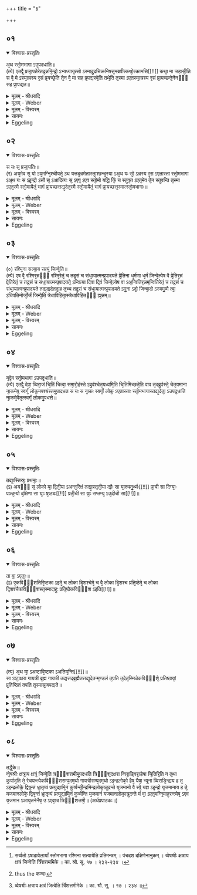 +++
title = "३"

+++


## ०१


<details open><summary>विश्वास-प्रस्तुतिः</summary>

अ᳘थ स्तो᳘मभागा ऽउ᳘पदधाति॥  
(त्ये) एतद्वै᳘ प्रजा᳘पतेरेतद᳘न्नमि᳘न्द्रो᳘ ऽभ्यध्याय᳘त्सो ऽस्मादु᳘दचिक्रमिषत्त᳘मब्रवीत्कथो᳘त्क्रामसि[[!!]] कथा᳘ मा जहासी᳘ति स वै᳘ मे ऽस्या᳘न्नस्य र᳘सं प्र᳘यच्छे᳘ति ते᳘न वै᳘ मा सह प्र᳘पद्यस्वे᳘ति तथे᳘ति त᳘स्मा ऽएतस्या᳘न्नस्य र᳘सं प्रा᳘यच्छत्ते᳘नैनᳫँ᳭ सह प्रा᳘पद्यत॥
</details>

<details><summary>मूलम् - श्रीधरादि</summary>

अ᳘थ स्तो᳘मभागा ऽउ᳘पदधाति॥  
(त्ये) एतद्वै᳘ प्रजा᳘पतेरेतद᳘न्नमि᳘न्द्रो᳘ ऽभ्यध्याय᳘त्सो ऽस्मादु᳘दचिक्रमिषत्त᳘मब्रवीत्कथो᳘त्क्रामसि[[!!]] कथा᳘ मा जहासी᳘ति स वै᳘ मे ऽस्या᳘न्नस्य र᳘सं प्र᳘यच्छे᳘ति ते᳘न वै᳘ मा सह प्र᳘पद्यस्वे᳘ति तथे᳘ति त᳘स्मा ऽएतस्या᳘न्नस्य र᳘सं प्रा᳘यच्छत्ते᳘नैनᳫँ᳭ सह प्रा᳘पद्यत॥
</details>

<details><summary>मूलम् - Weber</summary>

अ᳘थ स्तो᳘मभागा उ᳘पदधाति॥  
एतद्वै᳘ प्रजापतेरेतद᳘न्नमि᳘न्द्रो ऽभ्य᳘ध्यायॗत्सो ऽस्मादु᳘दचिक्रमिषत्त᳘मब्रवीत्कथो᳘त्क्रामसि कथा᳘ मा जहासी᳘ति स वै᳘ मे ऽस्या᳘न्नस्य र᳘सम् प्र᳘यछे᳘ति ते᳘न वै᳘ मा सह प्र᳘पद्यस्वे᳘ति तथे᳘ति त᳘स्मा एतस्या᳘न्नस्य र᳘सम् प्रा᳘यछत्ते᳘नैनᳫं सह प्रा᳘पद्यत॥
</details>

<details><summary>मूलम् - विस्वरम्</summary>

**अथैकोनत्रिंशत्स्तोमभागेष्टकोपधानम् ।** 

अथ स्तोमभागा उपदधाति । एतद्वै प्रजापतेरेतदन्नमिन्द्रो ऽभ्यध्यायत् । सो ऽस्मादुदचिक्रमिषत् । तमब्रवीत्- कथोत्क्रामसि, कथा मा जहासीति । स वै मे ऽस्यान्नस्य रसं प्रयच्छेति । तेन वै मा सह प्रपद्यस्वेति । तथेति । तस्मा ऽएतस्यान्नस्य रसं प्रायच्छत् । तेनैनं सह प्रापद्यत ॥ १ ॥ 
</details>

<details><summary>सायणः</summary>

**अथ स्तोमभागा** इति । स्तोमभागा नामेष्टका उपदधातीति [^१_१२४] । अतः परेणेतिहासेन तासामधिदैवं निरूपयन्नाह 'एतद्वै' तस्मिन्काले प्रजापतेः स्वतवान् । छन्दस्यात्मकत्वमिन्द्रः प्राणो ऽभिध्यातवान् स इन्द्रो ऽस्मात् प्रजापतेरपक्रमितुमैच्छत् 'तम्' इन्द्रम् प्रजापतिः 'अब्रवीत्' 'कथा' "था हेतौ च च्छन्दसि" (पा. सू. ५ । ३ । २३) इति हेतौ थाप्रत्यये रूपम् । 'कथा' च केन हेतुना 'मा' पितरं 'जहासीति' तं प्रजापतिमिन्द्र उवाच अस्यान्नस्य छन्दस्यात्मकस्य 'रसं प्रयच्छेति' । प्रजापतिरुवाच तेन तस्य रसेन मा सह रसेनैव त्वं मा प्रपद्यस्व मच्छरीररस एव भव तथा हि त्वं च तेन रसेन वसतिद्वारेण ह चेत्यभिप्रायः । प्रजापतिस्तु तथेत्युक्त्वा तस्मा इन्द्रायैतस्य छन्दस्यात्मकस्याधिदैवाधितया ऽध्यात्मस्यान्नस्य रसं प्रायच्छत् । तथैवानेन रसेन सहैनं प्रजापतिमिन्द्रः प्रपन्नः ॥ १ ॥ 

[^१_१२४]: सर्व्वतो ऽषाढावेलायाँ स्तोमभागा रश्मिना सत्यायेति प्रतिमन्त्रम् । पंचदश दक्षिणेनानुकम् । व्वेषश्रीः क्षत्राय क्षत्रं जिन्वेति त्रिँशत्तममिके । का. श्रौ. सू. १७ । २३२-२३४ । 
</details>

<details><summary>Eggeling</summary>

1. He then lays down the Stomabhāgā (praise-sharing bricks). For at that time Indra set his mind upon that food of Prajāpati, and tried to go from him. He spake, 'Why dost thou go from me? why dost thou leave me?'--'Give me the essence of that food: enter me therewith!'--'So be it!' so he gave him the essence of that food, and entered him therewith.
</details>


## ०२


<details open><summary>विश्वास-प्रस्तुतिः</summary>

स यः स᳘ प्रजा᳘पतिः॥  
(र) अय᳘मेव स᳘ यो ऽय᳘मग्नि᳘श्चीयते᳘ ऽथ यत्तद᳘न्नमेतास्ता᳘श्छन्द᳘स्या ऽअ᳘थ यः सो᳘ ऽन्नस्य र᳘स ऽएतास्ता स्तो᳘मभागा ऽअ᳘थ यः स ऽइ᳘न्द्रो ऽसौ स᳘ ऽआदित्यः स᳘ ऽएष᳘ ऽएव स्तो᳘मो यद्धि किं᳘ च स्तुव᳘त ऽएत᳘मेव ते᳘न स्तुवन्ति त᳘स्मा ऽएत᳘स्मै स्तो᳘मायैतं᳘ भागं प्रा᳘यच्छत्तद्य᳘देत᳘स्मै स्तो᳘मायैतं᳘ भागं प्रा᳘यच्छत्त᳘स्मात्स्तो᳘मभागाः॥
</details>

<details><summary>मूलम् - श्रीधरादि</summary>

स यः स᳘ प्रजा᳘पतिः॥  
(र) अय᳘मेव स᳘ यो ऽय᳘मग्नि᳘श्चीयते᳘ ऽथ यत्तद᳘न्नमेतास्ता᳘श्छन्द᳘स्या ऽअ᳘थ यः सो᳘ ऽन्नस्य र᳘स ऽएतास्ता स्तो᳘मभागा ऽअ᳘थ यः स ऽइ᳘न्द्रो ऽसौ स᳘ ऽआदित्यः स᳘ ऽएष᳘ ऽएव स्तो᳘मो यद्धि किं᳘ च स्तुव᳘त ऽएत᳘मेव ते᳘न स्तुवन्ति त᳘स्मा ऽएत᳘स्मै स्तो᳘मायैतं᳘ भागं प्रा᳘यच्छत्तद्य᳘देत᳘स्मै स्तो᳘मायैतं᳘ भागं प्रा᳘यच्छत्त᳘स्मात्स्तो᳘मभागाः॥
</details>

<details><summary>मूलम् - Weber</summary>

स यः स᳘ प्रजा᳘पतिः॥  
अय᳘मेव सॗ यो ऽय᳘मग्नि᳘श्चीयते᳘ ऽथ यत्तद᳘न्नमेतास्ता᳘श्छन्दॗस्या अ᳘थ यः सो᳘ ऽन्नस्य र᳘स एतास्ता स्तो᳘मभागा अ᳘थ यः स इ᳘न्द्रो ऽसौ स᳘ आदित्यः स᳘ एष᳘ एव स्तो᳘मो यद्धि किं᳘ च स्तुव᳘त एत᳘मेव ते᳘न स्तुवन्ति त᳘स्मा एत᳘स्मै स्तो᳘मायैत᳘म् भागम् प्रा᳘यछत्तद्य᳘देत᳘स्मै स्तो᳘मायैत᳘म् भागम् प्रा᳘यछत्त᳘स्मात्स्तो᳘मभागाः॥
</details>

<details><summary>मूलम् - विस्वरम्</summary>

स यः स प्रजापतिः- अयमेव सः- यो ऽयमग्निश्चीयते । अथ यत्तदन्नम्- एतास्ताश्छन्दस्याः । अथ यः सो ऽन्नस्य रसः- एतास्ताः सोमभागाः । अथ यः स इन्द्रः- असौ स आदित्यः । स एष एव स्तोमः । यद्धि किं च स्तुवते- एतमेव तेन स्तुवन्ति । तस्मा एतस्मै स्तोमायैतं भागं प्रायच्छत् । तद्यदेतस्मै स्तोमायैतं भागं प्रायच्छत्- तस्मात्स्तोमभागाः ॥ २ ॥ 
</details>

<details><summary>सायणः</summary>

**स यः स प्रजापतिरि**ति । प्रजापत्यादीनि मन्त्राद्यात्मिकानि शरीराणि दृश्यन्ते । आधिदैवपक्षस्यायमर्थः- 'यः स इन्द्रो ऽसौ स आदित्यः' इति यः प्राणस्य तेजसा सहांगे शस्तश्चासावादित्यो ऽवकाशस्तथा चाह (तद्वा एवैनो उच्चौधनगमषद्योयं दक्षिणे ऽक्षन्पुरुषधेनामे योयं दक्षिणेक्षन्पुरुष इत्यादित्ये एवादित्ये भर्तव्यत्वात्स्तोमः । बा देवेहिकं वाचा लोकवेदयोः स्तुवते केचित्तेन सर्वेण द्वारस्ततिनः समवादित्यस्तुवन्त्येतस्यैव सर्वावेशिनः सर्वे स्तूयमानत्वात् प्राणमित्यभिप्रायः । ततः किञ्चिद्यदादित्यः स्तोम इत्येतदादित्यस्तोम इत्यत आह 'तस्मै एतस्मै' स्तोमादित्यौ । यतः परमात्मसपत्नकं देवाधिदेवाकारेणावस्थितं ततो भजनीयमित्यत्र भूतं स्थितिहेतुं प्रभवमित्यादिनिर्वचनेन तु चैवं कुर्वतो षष्ठीसमासो ऽयं दर्शितः स्तोमस्य भागः स्तोमभाग इति च । तथासामिति भागवत्त्वाच्च स्त्रीलिङ्गबहुवचनेनोपधेयता) नैष दोषः ॥ २ ॥ 
</details>

<details><summary>Eggeling</summary>

2. Now he who was that Prajāpati is this very Agni (the fire-altar) that is now being built up; and that food is these Chandasyā (bricks); and that essence of food is these Stomabhāgās; and he who was Indra is yonder Āditya (the sun): he indeed is the Stoma (hymn of praise), for whatsoever praises they sing, it is him they praise thereby,--it is to that same Stoma he gave a share; and inasmuch as

p. 93

he gave a share (bhāga) to that Stoma, these are (called) Stomabhāgās.
</details>


## ०३


<details open><summary>विश्वास-प्रस्तुतिः</summary>

(०) रश्मि᳘ना सत्या᳘य सत्यं᳘ जिन्वे᳘ति॥  
(त्ये) एष वै᳘ रश्मिर᳘न्नᳫँ᳭ रश्मि᳘रेतं᳘ च तद्र᳘सं च संधा᳘यात्मन्प्र᳘पादयते प्रे᳘तिना ध᳘र्मणा ध᳘र्मं जिन्वे᳘त्येष वै प्रे᳘तिर᳘न्नं प्रे᳘तिरेतं᳘ च तद्र᳘सं च संधा᳘यात्मन्प्र᳘पादयते᳘ ऽन्वित्या दिवा दि᳘वं जिन्वे᳘त्येष वा ऽअ᳘न्वितिर᳘न्नम᳘न्वितिरेतं᳘ च तद्र᳘सं च संधा᳘यात्मन्प्र᳘पादयते तद्य᳘द्यदेतदा᳘ह त᳘च्च तद्र᳘सं च संधा᳘यात्मन्प्र᳘पादयते ऽमु᳘ना ऽदो᳘ जिन्वा᳘दो ऽस्यमु᳘ष्मै त्वा᳘ ऽधिपतिनोर्जो᳘र्जं जिन्वे᳘ति त्रेधाविहिता᳘स्त्रेधाविहितᳫँ᳭ ह्य᳘न्नम्॥
</details>

<details><summary>मूलम् - श्रीधरादि</summary>

(०) रश्मि᳘ना सत्या᳘य सत्यं᳘ जिन्वे᳘ति॥  
(त्ये) एष वै᳘ रश्मिर᳘न्नᳫँ᳭ रश्मि᳘रेतं᳘ च तद्र᳘सं च संधा᳘यात्मन्प्र᳘पादयते प्रे᳘तिना ध᳘र्मणा ध᳘र्मं जिन्वे᳘त्येष वै प्रे᳘तिर᳘न्नं प्रे᳘तिरेतं᳘ च तद्र᳘सं च संधा᳘यात्मन्प्र᳘पादयते᳘ ऽन्वित्या दिवा दि᳘वं जिन्वे᳘त्येष वा ऽअ᳘न्वितिर᳘न्नम᳘न्वितिरेतं᳘ च तद्र᳘सं च संधा᳘यात्मन्प्र᳘पादयते तद्य᳘द्यदेतदा᳘ह त᳘च्च तद्र᳘सं च संधा᳘यात्मन्प्र᳘पादयते ऽमु᳘ना ऽदो᳘ जिन्वा᳘दो ऽस्यमु᳘ष्मै त्वा᳘ ऽधिपतिनोर्जो᳘र्जं जिन्वे᳘ति त्रेधाविहिता᳘स्त्रेधाविहितᳫँ᳭ ह्य᳘न्नम्॥
</details>

<details><summary>मूलम् - Weber</summary>

रश्मि᳘ना सत्या᳘य सत्यं᳘ जिन्वे᳘ति॥  
एष वै᳘ रश्मिर᳘न्नं रश्मि᳘रेतं᳘ च तद्र᳘सं च संधा᳘यात्मन्प्र᳘पादयते प्रे᳘तिना ध᳘र्मणा ध᳘र्मं जिन्वे᳘त्येष वै प्रे᳘तिर᳘न्नम् प्रे᳘तिरेतं᳘ च तद्र᳘सं च संधा᳘यात्मन्प्र᳘पादयते᳘ ऽन्वित्या दिवा दि᳘वं जिन्वे᳘त्येष वा अ᳘न्वितिर᳘न्नम᳘न्वितिरेतं᳘ च तद्र᳘सं च संधा᳘यात्मन्प्र᳘पादयते तद्य᳘द्यदेतदा᳘ह त᳘च्च तद्र᳘सं च संधा᳘यात्मन्प्र᳘पादयते ऽमु᳘नादो᳘ जिन्वा᳘दो ऽस्यमु᳘ष्मै त्वा᳘धिपतिनोर्जो᳘र्जं जिन्वे᳘ति त्रेधाविहिता᳘स्त्रेधाविहितᳫं ह्य᳘न्नम्॥
</details>

<details><summary>मूलम् - विस्वरम्</summary>

**"रश्मिना सत्याय सत्यं जिन्व"**- इति । एष वै रश्मिः । अन्नं रश्मिः । एतं च तद्रसं च सन्धायात्मन्प्रपादयते । **"प्रेतिना धर्मणा धर्मं जिन्व"**- इति । एष वै प्रेतिः । अन्नं प्रेतिः । एतं च तद्रसं च सन्धायात्मन्प्रपादयते । **"अन्वित्या दिवा दिवं जिन्व"**- इति । एष वा ऽअन्वितिः । अन्नमन्वितिः । एतं च तद्रसं च संधायात्मन्प्रपादयते । तद् यद्यदेतदाह- तच्च तद्रसं च संधायात्मन्प्रपादयते । अमुना ऽदो जिन्व, अदो ऽसि, अमुष्मै त्वा, **“अधिपतिनोर्जा, ऊर्जं जिन्व"**- (वा. सं. १५ । ६-९) इति त्रेधा विहिताः । त्रेधाविहितं ह्यन्नम् ॥ ३ ॥ 
</details>

<details><summary>सायणः</summary>

निरूढस्यैव स्त्रीलिङ्गस्य बहुवचनान्तस्य चाव्युत्पत्तिमन्त्रमात्रेणैवारभ्यते- **रश्मिना** इति । **एष वै रश्मिरि**त्यादिनेतिहासार्थं मन्त्राणामभिधानं दर्शयति- तस्य चेतिहासशेषसंक्षेपेणार्थः । प्रजापतेर्विश्वरूपस्य सत्यधर्मादिभिराकारैरवस्थितस्य यदिदं स्थावरजङ्गमात्मकमन्नं तस्य रश्मिरादाय संचरतीत्यादित्यप्रजापतिनामात्मानं च सर्वाश्च प्रजापतेः प्रत्यङ्गभूतदेवतास्तेन रसेन तर्पयति न केवलमात्मानम् । तथैवायमध्यात्मं प्राणं सर्वान् प्राणान् प्राणिनामात्मानमवान्तररसेन तर्पयत्येतत्तेन प्रजापतिसंवादेनेति निष्पन्नम् । तच्चैतदधियज्ञमन्त्रेणेष्टकासु दर्शयते तत्र प्रथमतो यदिष्टकोच्यते । हे इष्टके ! सत्याय सत्यात्मकाय प्रजापतये यदात्माने (यवत्वीहमु) उपधीयेति शेषः । कुत एतत्त्रिवृतोपदधामीत्यादि चतुर्थ्यत्वात्तत्र चोपदधातीत्यस्य तस्य कल्पनीयत्वादत्रापि त्वामुपदधामीति शब्दो विज्ञायते । तत् सत्यात्मकं प्रजापतिं यजमानत्वमत्राग्नीकोपधीयमानं 'जिन्व' तर्पय केन रश्मिना समश्नुत इति । रश्मिश्चादित्येन रसस्थितस्य तस्य रसो रश्मिता रसो ऽपि रश्मिस्थितत्वाद्रश्मिः । अथवा रसत्वसाधनादयस्तेन रश्मिना रसपूर्णनादित्यनेन जित्वा रसः पूर्णः स्यादित्यस्य त्वमधियज्ञिकशरीरभूता इमं चित्यामेकमधियज्ञं प्रजापतिं यजमानं च प्रपद्यस्वेत्यर्थः । एतदाह- एष वै आदित्यो रश्मिभिरुक्तो निर्वचनात् । रसं चान्नरसं रश्मिना स्थानशब्देन योगादेव ता एवं च (तदादित्यरसवसवापि कीर्त्या) तथैकशब्दोपादानेनेष्टकाशरीरोक्तत्वात्सशरीरे अधियज्ञिके प्रजापतेर्यजमानस्य च प्रपादयते । एवमेवोत्तरेष्वपि मन्त्रेषु यंद्वितीयान्तेन धर्मादि तर्पणीय प्रपद्य तत्पूर्वं चतुर्थ्यन्तेन (उपधानप्रयोजनत्वेनोपत्यस्तृतीयनेमश्च) यत्र द्वितीयायुक्तानां प्रातिपदिकानां प्रथमतृतीयानिर्देशास्ते व्यत्ययेन चतुर्थीनिर्देशा द्रष्टव्या इत्येतदङ्गीकृत्य प्रेतिशब्देन च केवलेनादित्यं रसं चोपात्ते सन्ध्यात्मकं प्रपादयत इत्याह- (प्रकृत्यष्वागतिरादित्य भूतानां तस्थावादभ्यरसो पिबति । एवमनयन्ति तमित्यात्विगिस्थत्वाद्वातरसः । एवं रश्मीति स्त्रीच्छन्दत्वात्तुमित्यावद्वचनत्वात्) अव्याख्यानव्याप्त्यर्थं सामान्यव्याख्यां करोति । यत्संविधादित्यतीया अनेन शब्देन जिन्वतिकारणमाह- तच्च संवत्सर स्थितं सन्धायात्मन् प्रपादयत इति । अत्र तस्येति वचनं प्रायः संधाय तत् । संवत्सरमित्यर्थः । 'अमुना ऽदो जिन्वेति सवननामत्वमग्नेर्नानाविशेषयुक्तानां मन्त्राणामेकप्रकारं दर्शयति । अमुना ऽदो रश्म्यादिना । 'अदः' सत्यादीत्येवंरूपस्तावदेका कण्डिकादधोमन्त्राणां राशिः । अत्र च राशावमुष्मै त्वोपदधातीत्येतदनास्तातत्वादर्थतो विद्यमानमपि न कीर्त्तितः । 'अदः' त्रिवृदाद्यस्य अमुष्मै त्रिवृदादिकार्यायेत्येवंरूपो ऽपरो तत्र राशिः अधिपतिर्नरस्तेन चोर्जं प्रजापतिं जिन्वोपदधामीत्येष तृतीयो मन्त्रभेदः । यद्यपि च प्रथमस्यैवाद्यमन्त्रस्य राशेरपहरति तेषामपि लक्षणैर्व्यवहितत्वात् पृथगवस्थितापि । एवमेते तावन्मन्त्राः 'त्रेधा' त्रिषु स्थानेषु 'विहिताः' तेषां त्रेधा विहितत्वात् । आद्युक्ता इष्टकास्त्रेधा विहिता इत्याह- त्रेधा विहितं ह्यन्नम् । जङ्गमं तावत्पिता माता पुत्र इत्येवं स्थावरमपि तापो वृष्टिर्बीजमिति तदनुकारणे सो ऽपि त्रेधाविहितस्तदनुकारा इष्टका इत्यभिप्रायः ॥ ३ ॥ 
</details>

<details><summary>Eggeling</summary>

3. [He lays them down, with, Vāj. S. XV, 6. 7], 'By the ray quicken thou the truth for truth!'--the ray, doubtless, is that (sun), and ray is food; having put together that (sun) and the essence thereof, he makes it enter his own self;--'by the starting, by the law, quicken the law!'--the starting, doubtless, is that (sun), and the starting also means food: having put together that (sun) and the essence thereof, he makes it enter his own self;--'by the going after, by the sky, quicken the sky!'--the going after, doubtless, is that (sun), and the going after also means food; having put together that (sun) and the essence thereof, he makes it enter his own self. Thus whatever he mentions here, that and the essence thereof he puts together and makes it enter his own self: 'By such and such quicken thou such and such!'--'Such and such thou art: for such and such (I deposit) thee!'--'By the lord, by strength, quicken strength!' thus they (the bricks) are divided into three kinds, for food is of three kinds.
</details>


## ०४


<details open><summary>विश्वास-प्रस्तुतिः</summary>

य᳘द्वेव स्तो᳘मभागा ऽउपद᳘धाति॥  
(त्ये) एतद्वै᳘ देवा᳘ व्विरा᳘जं चि᳘तिं चित्वा᳘ समा᳘रो᳘हंस्ते ऽब्रुवंश्चेत᳘यध्वमि᳘ति चि᳘तिमिच्छते᳘ति वाव त᳘दब्रुवंस्ते᳘ चेत᳘यमाना ना᳘कमेव᳘ स्वर्गं᳘ लोक᳘मपश्यंस्तमु᳘पादधत स यः स ना᳘कः स्वर्गो᳘ लोक᳘ ऽएतास्ताः स्तो᳘मभागास्तद्य᳘देता᳘ ऽउपद᳘धाति ना᳘कमे᳘वैत᳘त्स्वर्गं᳘ लोकमु᳘पधत्ते॥
</details>

<details><summary>मूलम् - श्रीधरादि</summary>

य᳘द्वेव स्तो᳘मभागा ऽउपद᳘धाति॥  
(त्ये) एतद्वै᳘ देवा᳘ व्विरा᳘जं चि᳘तिं चित्वा᳘ समा᳘रो᳘हंस्ते ऽब्रुवंश्चेत᳘यध्वमि᳘ति चि᳘तिमिच्छते᳘ति वाव त᳘दब्रुवंस्ते᳘ चेत᳘यमाना ना᳘कमेव᳘ स्वर्गं᳘ लोक᳘मपश्यंस्तमु᳘पादधत स यः स ना᳘कः स्वर्गो᳘ लोक᳘ ऽएतास्ताः स्तो᳘मभागास्तद्य᳘देता᳘ ऽउपद᳘धाति ना᳘कमे᳘वैत᳘त्स्वर्गं᳘ लोकमु᳘पधत्ते॥
</details>

<details><summary>मूलम् - Weber</summary>

य᳘द्वेव स्तो᳘मभागा उपद᳘धाति॥  
एतद्वै᳘ देवा᳘ विरा᳘जं चि᳘तिं चित्वा᳘ समा᳘रोॗहंस्ते ऽब्रुवंश्चेत᳘यध्वमि᳘ति चि᳘तिमिछते᳘ति वाव त᳘दब्रुवंस्ते᳘ चेत᳘यमाना ना᳘कमेव᳘ स्वर्गं᳘ लोक᳘मपश्यंस्तमु᳘पादधत स यः स ना᳘कः स्वर्गो᳘ लोक᳘ एतास्ता स्तो᳘मभागास्तद्य᳘देता᳘ उपद᳘धाति ना᳘कमेॗवैत᳘त्स्वर्गं᳘ लोकमु᳘पधत्ते॥
</details>

<details><summary>मूलम् - विस्वरम्</summary>

यद्वेव स्तोमभागा उपदधाति । एतद्वै देवा विराजं चितिं चित्वा समारोहन् । ते ऽब्रुवन्- चेतयध्वमिति- चितिमिच्छतेति वाव तदब्रुवन् । ते चेतयमाना नाकमेव स्वर्गं लोकमपश्यन् । तमुपादधत । स यः स नाकः स्वर्गो लोकः- एतास्ताः स्तोमभागाः । तद्यदेता उपदधाति- नाकमेवैतत्स्वर्गं लोकमुपधत्ते ॥ ४ ॥ 
</details>

<details><summary>सायणः</summary>

एवं तावच्छब्दस्याशु यत् प्राजापत्यदर्शनमुक्तं तस्यानन्तरं (सम्बन्धमेवास्तरमेव भागास्विदं) प्राजापत्यदर्शनसम्बद्धं स्तोमभागास्वपि दैवे दर्शनं वक्तुमाह- **यद्वेव स्तोमभागा** इति । 'यद्वेव' विराजम् द्युलोकं 'चित्वा' समारूढाः स्तोमभागमवदः । (रवरहितं वा ऽमी) तद्दिवः सारभूतं प्रधानो देवनिवासं 'स्वर्गम्' 'लोकम्' स्तोमभागात्मकं त्रैलोक्यदिशश्च । दर्शयति- तत्र त्विदं वक्तव्यम् । द्युलोक एवायं विद्वद्भिः कल्पितः । कुतो ऽत्र प्रकृत्य पृथिवी चान्तरिक्षं त्वायातमिति । नैष दोषः । द्युलोक एव ह्येतदुत्तममध्यमाधमस्तोमगतेष्टका त्रैलोक्यं परिकल्पते ॥ ४ ॥ 
</details>

<details><summary>Eggeling</summary>

4. And as to why he lays down the Stomabhāgās. Now the gods, having laid down the far-shining layer, mounted it. They spake, 'Meditate ye!' whereby, doubtless, they meant to say, 'Seek ye a layer!' Whilst meditating, they saw even the firmament, the heavenly world, and laid it down. Now that same firmament, the heavenly world, indeed is the same as these Stomabhāgās, and thus in laying down these, he lays down the firmament, the heavenly world.
</details>


## ०५


<details open><summary>विश्वास-प्रस्तुतिः</summary>

तद्या᳘स्तिस्रः᳘ प्रथमाः᳘॥  
(ऽ) अयᳫँ᳭ स᳘ लोको या᳘ द्विती᳘या ऽअन्त᳘रिक्षं तद्या᳘स्तृती᳘या द्यौः सा या᳘श्चतु᳘र्थ्यः[[!!]] प्रा᳘ची सा दिग्याः᳘ पञ्च᳘म्यो द᳘क्षिणा सा याः᳘ ष᳘ष्ठ्यः[[!!]] प्रती᳘ची सा याः᳘ सप्तम्य᳘ ऽउ᳘दीची सा[[!!]]॥
</details>

<details><summary>मूलम् - श्रीधरादि</summary>

तद्या᳘स्तिस्रः᳘ प्रथमाः᳘॥  
(ऽ) अयᳫँ᳭ स᳘ लोको या᳘ द्विती᳘या ऽअन्त᳘रिक्षं तद्या᳘स्तृती᳘या द्यौः सा या᳘श्चतु᳘र्थ्यः[[!!]] प्रा᳘ची सा दिग्याः᳘ पञ्च᳘म्यो द᳘क्षिणा सा याः᳘ ष᳘ष्ठ्यः[[!!]] प्रती᳘ची सा याः᳘ सप्तम्य᳘ ऽउ᳘दीची सा[[!!]]॥
</details>

<details><summary>मूलम् - Weber</summary>

तद्या᳘स्तिस्रः᳘ प्रथमाः᳟॥  
अयᳫं स᳘ लोको या᳘ द्विती᳘या अन्त᳘रिक्षं तद्या᳘स्तृती᳘या द्यौः सा या᳘श्चतुर्थ्यः᳘ प्रा᳘ची सा दिग्याः᳘ पञ्चॗम्यो दक्षिणा सा याः᳘ षष्ठ्यः᳘ प्रती᳘ची सा याः᳘ सप्तम्य᳘ उ᳘दीची सा᳟॥
</details>

<details><summary>मूलम् - विस्वरम्</summary>

तद् यास्तिस्रः प्रथमाः- अयं स लोकः । या द्वितीयाः- अन्तरिक्षं तत् । यास्तृतीयाः- द्यौः सा । याश्चतुर्थ्यः- प्राची सा दिक् । याः पञ्चम्यो- दक्षिणा सा । याः षष्ठ्यः- प्रतीची सा । याः सप्तम्यः- उदीची सा ॥ ५ ॥ 
</details>

<details><summary>सायणः</summary>

तत्र चायं लोक इत्यादयः शब्दाः स्थानसामान्येन वेदितव्याः । एवं प्रथमादयो ऽपि दिश आदित्या एव द्रष्टव्याः । अथ वा ते ऽपि स्वर्गो लोको लवणोदकवत् त्रैलोक्ये ऽप्युक्त एवेत्येतदभिप्रायमेतत्ततश्चामुत्रापि लोके यः सारभूतः सुखोक्तदेशः स स्वर्ग एवेत्येतदेतेन त्रैलोक्यकल्पनेनावसीयते ॥ ५ ॥ 
</details>

<details><summary>Eggeling</summary>

5. The first three (bricks) are this (terrestrial)

p. 94

world, the second (three) the air, and the third (three) the sky, the fourth the eastern, the fifth the southern, the sixth the western, and the seventh the northern regions.
</details>


## ०६


<details open><summary>विश्वास-प्रस्तुतिः</summary>

ता वा᳘ ऽएताः᳘॥  
(ऽ) ए᳘कविᳫँ᳭शतिरि᳘ष्टका ऽइमे᳘ च लोका दि᳘शश्चेमे᳘ च वै᳘ लोका दि᳘शश्च प्रति᳘ष्ठेमे᳘ च लोका दि᳘शश्चैकविᳫँ᳭शस्त᳘स्मादाहुः प्रति᳘ष्ठैकविᳫँ᳭श ऽइति[[!!]]॥
</details>

<details><summary>मूलम् - श्रीधरादि</summary>

ता वा᳘ ऽएताः᳘॥  
(ऽ) ए᳘कविᳫँ᳭शतिरि᳘ष्टका ऽइमे᳘ च लोका दि᳘शश्चेमे᳘ च वै᳘ लोका दि᳘शश्च प्रति᳘ष्ठेमे᳘ च लोका दि᳘शश्चैकविᳫँ᳭शस्त᳘स्मादाहुः प्रति᳘ष्ठैकविᳫँ᳭श ऽइति[[!!]]॥
</details>

<details><summary>मूलम् - Weber</summary>

ता वा᳘ एताः᳟॥  
ए᳘कविंशतिरि᳘ष्टका इमे᳘ च लोका दि᳘शश्चेमे᳘ च वै᳘ लोका दि᳘शश्च प्रतिॗष्ठेमे᳘ च लोका दि᳘शश्चैकविंशस्त᳘स्मादाहुः प्रतिॗष्ठैकविंश इ᳘ति॥
</details>

<details><summary>मूलम् - विस्वरम्</summary>

ता वा एता एकविंशतिरिष्टकाः- इमे च लोकाः, दिशश्च । इमे च वै लोका दिशश्च प्रतिष्ठा । इमे च लोका दिशश्चैकविंशः । तस्मादाहुः- प्रतिष्ठैकविंश इति ॥ ६ ॥ 
</details>

<details><summary>सायणः</summary>

**ता वा एता** इति । एकविंशतिपरिमाणसमूह एकविंशः सम्भूतानां प्रतिष्ठास्वधिवास इति प्रसिद्धिः ॥ ६ ॥ 
</details>

<details><summary>Eggeling</summary>

6. These twenty-one bricks, then, are these worlds and the regions, and these worlds and the regions are a foundation, and these worlds and the regions are twenty-one: whence they say, 'the Ekaviṁśa (twenty-one-fold) is a foundation.'
</details>


## ०७


<details open><summary>विश्वास-प्रस्तुतिः</summary>

(त्य᳘) अ᳘थ या᳘ ऽअष्टावि᳘ष्टका ऽअतिय᳘न्ति[[!!]]॥  
सा ऽष्टा᳘क्षरा गायत्री ब्र᳘ह्म गायत्री तद्यत्तद्ब्र᳘ह्मैतत्तद्य᳘देतन्म᳘ण्डलं त᳘पति त᳘देत᳘स्मिन्नेकविᳫँ᳭शे᳘ प्रतिष्ठायां᳘ प्र᳘तिष्ठितं तपति त᳘स्मान्ना᳘वपद्यते॥
</details>

<details><summary>मूलम् - श्रीधरादि</summary>

(त्य᳘) अ᳘थ या᳘ ऽअष्टावि᳘ष्टका ऽअतिय᳘न्ति[[!!]]॥  
सा ऽष्टा᳘क्षरा गायत्री ब्र᳘ह्म गायत्री तद्यत्तद्ब्र᳘ह्मैतत्तद्य᳘देतन्म᳘ण्डलं त᳘पति त᳘देत᳘स्मिन्नेकविᳫँ᳭शे᳘ प्रतिष्ठायां᳘ प्र᳘तिष्ठितं तपति त᳘स्मान्ना᳘वपद्यते॥
</details>

<details><summary>मूलम् - Weber</summary>

अ᳘थ या᳘ अष्टावि᳘ष्टका अतिय᳘न्ति᳟᳟॥  
साष्टा᳘क्षरा गायत्री ब्र᳘ह्म गायत्री तद्यत्तद्ब्र᳘ह्मैतत्तद्य᳘देतन्म᳘ण्डलं त᳘पति त᳘देत᳘स्मिन्नेकविंशे᳘ प्रतिष्ठाया᳘म् प्र᳘तिष्ठितं तपति त᳘स्मान्ना᳘वपद्यते॥
</details>

<details><summary>मूलम् - विस्वरम्</summary>

अथ या अष्टाविष्टका अतियन्ति- सा ऽष्टाक्षरा गायत्री । ब्रह्म गायत्री । तद्- यत्तद्ब्रह्म- एतत्तद्- यदेतन्मण्डलं तपति । तदेतस्मिन्नेकविंशे प्रतिष्ठायां प्रतिष्ठितं तपति । तस्मान्नावपद्यते ॥ ७ ॥ 
</details>

<details><summary>सायणः</summary>

**अथ या अष्टावि**ति । सा ऽष्टाक्षरा गायत्री संख्यासामान्याद् ब्रह्मलक्षणा गायत्री प्रतिपादयति । ऋगादीनां गायत्र्वामेव भूत्वा चतुर्थीलक्षणं ब्रह्मैतत्तद्यत् यस्मात् एतन्मण्डलं एव तपति त्रयीजन्यापूर्वाराध्वायं सत् तदिति नाधिवासास्तनत्रयीकार्यत्वात्त्रयी कल्प्यत इत्येते त्रयीपाप्मत्वेनातिगतामेततत्तेजसा समानार्थपुरुषात्मकं शरीरमित्यन्यत्र एव तु विकारस्तेजसो ऽयं मतान्तरं ब्रह्मणो ऽभिधेयत्वान्मण्डलं ब्राह्मत्पार ( ) यथा वासनं तु सर्वमुपपन्नमिति स्थितिः । तदेतस्मिन्नेकविंशतिरश्मिभिः प्रतिष्ठितमेवैतस्मिन्नेतत् । 'तस्मान्नावपद्यते' यस्मादन्नं प्रथमो ऽत्र विवृत्तत्वाद्वा मत्प्रधानात्मिकम् ॥ ७ ॥ 
</details>

<details><summary>Eggeling</summary>

7. And the eight bricks which remain over are the Gāyatrī consisting of eight syllables; but the Gāyatrī is the Brahman, and as to that Brahman, it is yonder burning disk: it burns, while firmly-established on that twenty-one-fold one, as on a foundation, whence it does not fall down.
</details>


## ०८


<details open><summary>विश्वास-प्रस्तुतिः</summary>

तद्धै᳘के॥  
व्वे᳘षश्रीः क्षत्रा᳘य क्षत्रं᳘ जिन्वे᳘ति त्रᳫँ᳭शत्तमीमु᳘पदधति त्रिᳫँ᳭श᳘दक्षरा व्विरा᳘ड्विरा᳘डेषा चि᳘तिरि᳘ति न त᳘था कुर्याद᳘ति ते᳘ रेचयन्त्येकविᳫँ᳭शसम्प᳘दम᳘थो गायत्रीसम्प᳘दम᳘थो ऽइन्द्रलोको᳘ हैष᳘ यैषा᳘ न्यूना व्विराडि᳘न्द्राय ह त᳘ ऽइन्द्रलोके᳘ द्विष᳘न्तं भ्रा᳘तृव्यं प्रत्युद्यामि᳘नं कुर्व्वन्ती᳘न्द्रमिन्द्रलोका᳘न्नुदन्ते य᳘जमानो वै स्वे᳘ यज्ञ ऽइ᳘न्द्रो य᳘जमानाय ह ते᳘ यजमानलोके᳘ द्विष᳘न्तं भ्रा᳘तृव्यं प्रत्युद्यामि᳘नं कुर्व्वन्ति य᳘जमानं यजमानलोका᳘न्नुदन्ते यं वा᳘ ऽएत᳘मग्नि᳘माह᳘रन्त्येष᳘ ऽएव य᳘जमान ऽआय᳘तनेनैष᳘ उ ऽएवा᳘त्र त्रिᳫँ᳭शत्तमी᳘॥ (अर्धप्रपाठकः॥)
</details>

<details><summary>मूलम् - श्रीधरादि</summary>

तद्धै᳘के॥  
व्वे᳘षश्रीः क्षत्रा᳘य क्षत्रं᳘ जिन्वे᳘ति त्रᳫँ᳭शत्तमीमु᳘पदधति त्रिᳫँ᳭श᳘दक्षरा व्विरा᳘ड्विरा᳘डेषा चि᳘तिरि᳘ति न त᳘था कुर्याद᳘ति ते᳘ रेचयन्त्येकविᳫँ᳭शसम्प᳘दम᳘थो गायत्रीसम्प᳘दम᳘थो ऽइन्द्रलोको᳘ हैष᳘ यैषा᳘ न्यूना व्विराडि᳘न्द्राय ह त᳘ ऽइन्द्रलोके᳘ द्विष᳘न्तं भ्रा᳘तृव्यं प्रत्युद्यामि᳘नं कुर्व्वन्ती᳘न्द्रमिन्द्रलोका᳘न्नुदन्ते य᳘जमानो वै स्वे᳘ यज्ञ ऽइ᳘न्द्रो य᳘जमानाय ह ते᳘ यजमानलोके᳘ द्विष᳘न्तं भ्रा᳘तृव्यं प्रत्युद्यामि᳘नं कुर्व्वन्ति य᳘जमानं यजमानलोका᳘न्नुदन्ते यं वा᳘ ऽएत᳘मग्नि᳘माह᳘रन्त्येष᳘ ऽएव य᳘जमान ऽआय᳘तनेनैष᳘ उ ऽएवा᳘त्र त्रिᳫँ᳭शत्तमी᳘॥ (अर्धप्रपाठकः॥)
</details>

<details><summary>मूलम् - Weber</summary>

तद्धै᳘के॥  
वे᳘षश्रीः क्षत्रा᳘य क्षत्रं᳘ जिन्वे᳘ति त्रिंशत्तमीमु᳘पदधति त्रिंश᳘दक्षरा विरा᳘ड्विरा᳘डेषा चि᳘तिरि᳘ति न त᳘था कुर्याद᳘ति ते᳘ रेचयन्त्येकविंशसम्प᳘दम᳘थो गायत्रीसम्प᳘दम᳘थो इन्द्रलोको᳘ हैषॗ यैषा᳘न्यूना विराडि᳘न्द्राय ह त᳘ इन्द्रलोके᳘ द्विष᳘न्तम् भ्रा᳘तृव्यम् प्रत्युद्यामि᳘नं कुर्वन्ती᳘न्द्रमिन्द्रलोका᳘न्नुदन्ते य᳘जमानो वै स्वे᳘ यज्ञ इ᳘न्द्रो य᳘जमानाय ह ते᳘ यजमानलोके᳘ द्विष᳘न्तम् भ्रा᳘तृव्यम् प्रत्युद्यामि᳘नं कुर्वन्ति य᳘जमानं यजमानलोका᳘न्नुदन्ते यं वा᳘ एत᳘मग्नि᳘माह᳘रन्त्येष᳘ एव य᳘जमान आय᳘तनेनैष᳘ उ एवा᳘त्र त्रिंशत्तमी᳟ [^wbr_1] ॥  

[^wbr_1]: thus the कण्वाः
</details>

<details><summary>मूलम् - विस्वरम्</summary>

तद्धैके- **"वेषश्रीः क्षत्राय क्षत्रं जिन्व"**- इति त्रिंशत्तमीमुपदधति । त्रिंशदक्षरा विराट् । विराडेषा चितिरिति । न तथा कुर्यात् । अति ते रेचयन्त्येकविंशसम्पदम् । अथो गायत्रीसम्पदम् । अथो इन्द्रलोक हैष- यैषा न्यूना विराट् । इन्द्राय ह त इन्द्रलोके द्विषन्तं भ्रातृव्यं प्रत्युद्यामिनं कुर्वन्ति । इन्द्रमिन्द्रलोकानुदन्ते । यजमानो वै स्वे यज्ञ इन्द्रः । यजमानाय ह ते यजमानलोके द्विषन्तं भ्रातृव्यं प्रत्युद्यामिनं कुर्वन्ति । यजमानं यजमानलोकान्नुदन्ते । यं वा एतमाग्निमाहरन्ति- एष एव यजमान आयतनेन । एष उ एवात्र त्रिंशत्तमी ॥ ८ ॥ 
</details>

<details><summary>सायणः</summary>

**तद्धैके** [^१_१२८] इति । **अथ उ इन्द्रलोको हैष** इति । यत्तद्विराजः त्रिंशत्तमं शून्यं स्थानं तदिन्द्रस्य स्वराज्यस्य भोक्तुं स्थानं तत्र स्थितः स तां विराजं भुङ्क्ते । यस्तु तत्रापीष्टकामुपदधाति स तस्येन्द्रस्य लोकस्थाने भ्रातृव्यं करोति, इत्यागमिकम् । यदि तु त्रिंशत्तम्याः प्रयोजनं ततो ऽयमेवाग्निः सञ्चिनोति चिते- आहरन्त्येषु पचन्ति । सप्तमीष्टका भविष्यतीति । न तु तत्रापि स दोषः स्थित एव यजमानस्य द्विषन्तं भ्रातृव्यं प्रत्युद्यामिनं कुर्वन्तीत्यत आह- **एष यजमान** इति । स एवाग्निः स एव यजमानः कथमानयते न तु प्राधान्यतेत्यर्थः । स्वामी हि यजमानो यज्ञे प्रधानं चित्यो ऽग्निः प्रधानम् । अतः प्राधान्याद्यजमान एवाग्निः । ततश्चाग्नौ त्रिंशत्तम्याम् एवेन्द्रो यजमानश्चायतनवान् भवतीति । अत्रापि च देवे दर्शनमन्त्रास्तथैव योजनीयाः । स हि नाकः स्वर्गो लोको रश्मिशरीरसत्यादिदेवयास्ताव स्तोमेष्टकोच्यते सत्यादयश्च ये स्वर्गावयवभूताः । यत्त्वोपदधाति सा त्वमुपधीयमाना सह रसेन सत्यं जिन्व तर्पयेत्याकारसमर्थं कुर्वित्ययमुत्तरेष्वपि योज्यः ॥ ८ ॥ 

[^१_१२८]: व्वेषश्रीः क्षत्राय क्षत्रं जित्वेति त्रिँशत्तमीमेके । का. श्रौ. सू. । १७ । २३४ ॥ 

इति श्रीहरिस्वामिनः कृतौ माध्यन्दिनीयशतपथब्राह्मणभाष्ये ऽष्टमे काण्डे पञ्चमे ऽध्याये तृतीयं ब्राह्मणम् ॥ (८-५-३) ॥ 
</details>

<details><summary>Eggeling</summary>

8. Now some lay down a thirtieth (Stomabhāgā), with, 'Beautifully arrayed, quicken thou the kshatra for the kshatra!' saying, 'Of thirty syllables is the Virāj (metre) and this layer is virāj (far-shining).' But let him not do so: they (who do so) exceed (this layer so as not to be) amounting to the twenty-one-fold, and to the Gāyatrī; and that undiminished Virāj, doubtless, is the world of Indra: in the world of Indra they raise a spiteful enemy of equal power (to Indra), and thrust Indra out of the world of Indra. And at his own sacrifice the Sacrificer assuredly is Indra: in the Sacrificer's realm they raise for the Sacrificer a spiteful enemy of equal power, and thrust the Sacrificer out of the Sacrificer's own realm. But, surely, that fire which they bring hither is no other than this Sacrificer: by means of his foundation it is he who is the thirtieth (brick) in this (layer).
</details>

